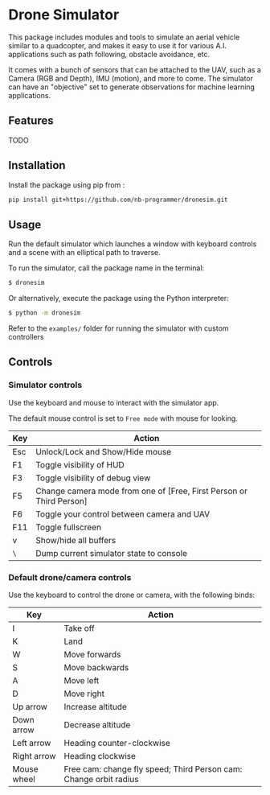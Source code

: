 # Drone Simulator

This package includes modules and tools to simulate an aerial vehicle similar to a quadcopter, and
makes it easy to use it for various A.I. applications such as path following, obstacle avoidance, etc.

It comes with a bunch of sensors that can be attached to the UAV, such as a Camera (RGB and Depth), IMU (motion), and more to come.
The simulator can have an "objective" set to generate observations for machine learning applications.

## Features
TODO

## Installation

Install the package using pip from :

```bash
pip install git+https://github.com/nb-programmer/dronesim.git
```

## Usage

Run the default simulator which launches a window with keyboard controls and a scene with an elliptical path to traverse.

To run the simulator, call the package name in the terminal:

```bash
$ dronesim
```

Or alternatively, execute the package using the Python interpreter:

```bash
$ python -m dronesim
```

Refer to the `examples/` folder for running the simulator with custom controllers

## Controls

### Simulator controls

Use the keyboard and mouse to interact with the simulator app.

The default mouse control is set to `Free mode` with mouse for looking.

Key|Action
---|---
Esc|Unlock/Lock and Show/Hide mouse
F1|Toggle visibility of HUD
F3|Toggle visibility of debug view
F5|Change camera mode from one of [Free, First Person or Third Person]
F6|Toggle your control between camera and UAV
F11|Toggle fullscreen
v|Show/hide all buffers
`\`|Dump current simulator state to console

### Default drone/camera controls

Use the keyboard to control the drone or camera, with the following binds:

Key|Action
---|---
I|Take off
K|Land
W|Move forwards
S|Move backwards
A|Move left
D|Move right
Up arrow|Increase altitude
Down arrow|Decrease altitude
Left arrow|Heading counter-clockwise
Right arrow|Heading clockwise
Mouse wheel|Free cam: change fly speed; Third Person cam: Change orbit radius
